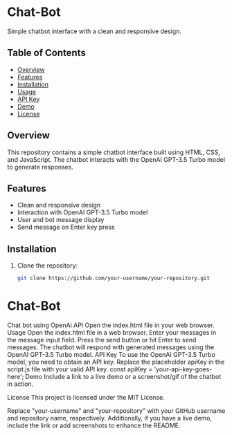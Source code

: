 # Chat-Bot

Simple chatbot interface with a clean and responsive design.

## Table of Contents

- [Overview](#overview)
- [Features](#features)
- [Installation](#installation)
- [Usage](#usage)
- [API Key](#api-key)
- [Demo](#demo)
- [License](#license)

## Overview

This repository contains a simple chatbot interface built using HTML, CSS, and JavaScript. The chatbot interacts with the OpenAI GPT-3.5 Turbo model to generate responses.

## Features

- Clean and responsive design
- Interaction with OpenAI GPT-3.5 Turbo model
- User and bot message display
- Send message on Enter key press

## Installation

1. Clone the repository:

   ```bash
   git clone https://github.com/your-username/your-repository.git
# Chat-Bot
Chat bot using OpenAi API
Open the index.html file in your web browser.
Usage
Open the index.html file in a web browser.
Enter your messages in the message input field.
Press the send button or hit Enter to send messages.
The chatbot will respond with generated messages using the OpenAI GPT-3.5 Turbo model.
API Key
To use the OpenAI GPT-3.5 Turbo model, you need to obtain an API key. Replace the placeholder apiKey in the script.js file with your valid API key.
const apiKey = 'your-api-key-goes-here';
Demo
Include a link to a live demo or a screenshot/gif of the chatbot in action.

License
This project is licensed under the MIT License.

Replace "your-username" and "your-repository" with your GitHub username and repository name, respectively. Additionally, if you have a live demo, include the link or add screenshots to enhance the README.

